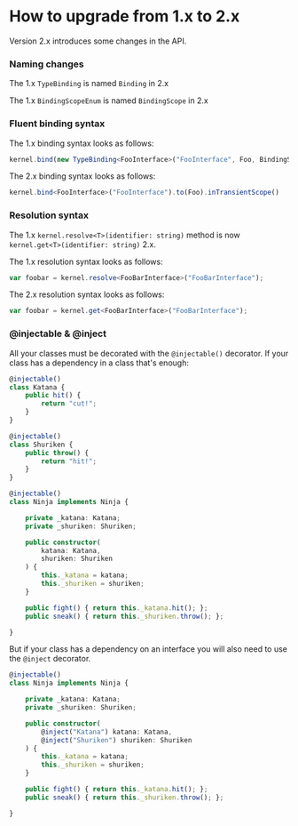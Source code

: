 # How to upgrade from 1.x to 2.x

Version 2.x introduces some changes in the API.

### Naming changes

The 1.x `TypeBinding` is named `Binding` in 2.x

The 1.x `BindingScopeEnum` is named `BindingScope` in 2.x

### Fluent binding syntax

The 1.x binding syntax looks as follows:

```ts
kernel.bind(new TypeBinding<FooInterface>("FooInterface", Foo, BindingScopeEnum.Transient));
```

The 2.x binding syntax looks as follows:

```ts
kernel.bind<FooInterface>("FooInterface").to(Foo).inTransientScope()
```

### Resolution syntax

The 1.x `kernel.resolve<T>(identifier: string)` method is now `kernel.get<T>(identifier: string)` 2.x.

The 1.x resolution syntax looks as follows:

```ts
var foobar = kernel.resolve<FooBarInterface>("FooBarInterface");
```

The 2.x resolution syntax looks as follows:

```ts
var foobar = kernel.get<FooBarInterface>("FooBarInterface");
```

### @injectable & @inject
All your classes must be decorated with the `@injectable()` decorator. If your class has a dependency in a class that's enough:

```ts
@injectable()
class Katana {
    public hit() {
        return "cut!";
    }
}

@injectable()
class Shuriken {
    public throw() {
        return "hit!";
    }
}

@injectable()
class Ninja implements Ninja {

    private _katana: Katana;
    private _shuriken: Shuriken;

    public constructor(
        katana: Katana,
        shuriken: Shuriken
    ) {
        this._katana = katana;
        this._shuriken = shuriken;
    }

    public fight() { return this._katana.hit(); };
    public sneak() { return this._shuriken.throw(); };

}
```
But if your class has a dependency on an interface you will also need to use the `@inject` decorator.

```ts
@injectable()
class Ninja implements Ninja {

    private _katana: Katana;
    private _shuriken: Shuriken;

    public constructor(
        @inject("Katana") katana: Katana,
        @inject("Shuriken") shuriken: Shuriken
    ) {
        this._katana = katana;
        this._shuriken = shuriken;
    }

    public fight() { return this._katana.hit(); };
    public sneak() { return this._shuriken.throw(); };

}
``` 
